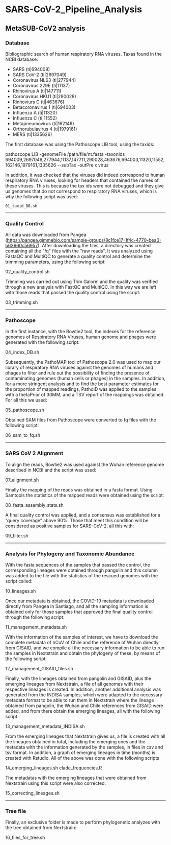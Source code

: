 # SARS-CoV-2_Pipeline_Analysis

## MetaSUB-CoV2 analysis 

### Database

Bibliographic search of human respiratory RNA viruses. Taxas found in the NCBI database:

* SARS (ti|694009)
* SARS CoV-2 (ti|2697049)
* Coronavirus NL63 (ti|277944)
* Coronavirus 229E (ti|11137)
* Rhinovirus A (ti|147711)
* Coronavirus HKU1 (ti|290028)
* Rinhoviurs C (ti|463676)
* Betacoronavirus 1 (ti|694003)	
* Influenza A (ti|11320)
* Influenza C (ti|11552)
* Metapneumovirus (ti|162146)
* Orthorubulavirus 4 (ti|1979161)
* MERS (ti|1335626)

The first database was using the Pathoscope LIB tool, using the taxids: 

pathoscope LIB -genomeFile /path/file/nt.fasta -taxonIds 694009,2697049,277944,11137,147711,290028,463676,694003,11320,11552,162146,1979161,1335626 --subTax -outPre x virus 

In addition, it was checked that the viruses did indeed correspond to human respiratory RNA viruses, looking for headers that contained the names of these viruses. This is because the tax ids were not debugged and they give us genomes that do not correspond to respiratory RNA viruses, which is why the following script was used:

```
01_taxid_DB.sh
```

----------------------------------------------------------------
### Quality Control

All data was downloaded from Pangea (https://pangea.gimmebio.com/sample-groups/8c1fce17-1f4c-4770-bea0-b63660c56957). After downloading the files, a directory was created containing all the "fq" files with the "raw reads". It was analyzed using FastaQC and MultiQC to generate a quality control and determine the trimming parameters, using the following script:

02_quality_control.sh

Trimming was carried out using Trim Galore! and the quality was verified through a new analysis with FastQC and MultiQC. In this way we are left with those reads that passed the quality control using the script:

03_trimming.sh

----------------------------------------------------------------
### Pathoscope

In the first instance, with the Bowtie2 tool, the indexes for the reference genomes of Respiratory RNA Viruses, human genome and phages were generated with the following script:

04_index_DB.sh

Subsequently, the PathoMAP tool of Pathoscope 2.0 was used to map our library of respiratory RNA viruses against the genomes of humans and phages to filter and rule out the possibility of finding the presence of contaminating genomes (human cells or phages) in the samples. In addition, for a more stringent analysis and to find the best parameter estimates for the proportion of mapped readings, PathoID was applied to the samples with a thetaPrior of 30MM, and a TSV report of the mappings was obtained. For all this we used:

05_pathoscope.sh

Obtained SAM files from Pathoscope were converted to fq files with the following script:

06_sam_to_fq.sh

----------------------------------------------------------------
### SARS CoV 2 Alignment

To align the reads, Bowtie2 was used against the Wuhan reference genome described in NCBI and the script was used:

07_alignment.sh
 
Finally the mapping of the reads was obtained in a fasta format. Using Samtools the statistics of the mapped reads were obtained using the script:

08_fasta_assembly_stats.sh

A final quality control was applied, and a consensus was established for a “query coverage” above 90%. Those that meet this condition will be considered as positive samples for SARS-CoV-2, all this with:

09_filter.sh

----------------------------------------------------------------
### Analysis for Phylogeny and Taxonomic Abundance

With the fasta sequences of the samples that passed the control, the corresponding lineages were obtained through pangolin and this column was added to the file with the statistics of the rescued genomes with the script called:

10_lineages.sh

Once our metadata is obtained, the COVID-19 metadata is downloaded directly from Pangea in Santiago, and all the sampling information is obtained only for those samples that approved the final quality control through the following script:

11_management_metadata.sh

With the information of the samples of interest, we have to download the complete metadata of hCoV of Chile and the reference of Wuhan directly from GISAID, and we compile all the necessary information to be able to run the samples in Nextstrain and obtain the phylogeny of these, by means of the following script:

12_management_GISAID_files.sh

Finally, with the lineages obtained from pangolin and GISAID, plus the emerging lineages from Nextstrain, a file of all genomes with their respective lineages is created. In addition, another additional analysis was generated from the INDISA samples, which were adapted to the necessary metadata format to be able to run them in Nextstrain where the lineage obtained from pangolin, the Wuhan and Chile references from GISAID were added, and from there obtain the emerging lineages, all with the following script.

13_management_metadata_INDISA.sh

From the emerging lineages that Nextstrain gives us, a file is created with all the lineages obtained in total, including the emerging ones and the metadata with the information generated by the samples, in files in csv and tsv format. In addition, a graph of emerging lineages in time (months) is created with Rstudio. All of the above was done with the following scripts

14_emerging_lineages.sh
clade_frequencies.R

The metadatas with the emerging lineages that were obtained from Nextstrain using this script were also corrected:

15_correcting_lineages.sh

----------------------------------------------------------------
### Tree file

Finally, an exclusive folder is made to perform phylogenetic analyzes with the tree obtained from Nextstrain:

16_files_for_tree.sh
